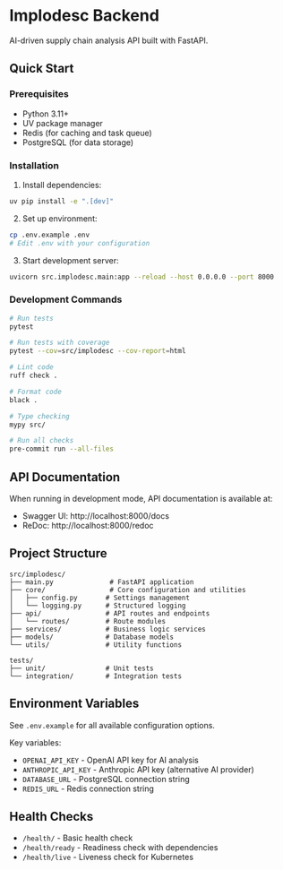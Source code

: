# Implodesc Backend

AI-driven supply chain analysis API built with FastAPI.

## Quick Start

### Prerequisites
- Python 3.11+
- UV package manager
- Redis (for caching and task queue)
- PostgreSQL (for data storage)

### Installation

1. Install dependencies:
```bash
uv pip install -e ".[dev]"
```

2. Set up environment:
```bash
cp .env.example .env
# Edit .env with your configuration
```

3. Start development server:
```bash
uvicorn src.implodesc.main:app --reload --host 0.0.0.0 --port 8000
```

### Development Commands

```bash
# Run tests
pytest

# Run tests with coverage
pytest --cov=src/implodesc --cov-report=html

# Lint code
ruff check .

# Format code
black .

# Type checking
mypy src/

# Run all checks
pre-commit run --all-files
```

## API Documentation

When running in development mode, API documentation is available at:
- Swagger UI: http://localhost:8000/docs
- ReDoc: http://localhost:8000/redoc

## Project Structure

```
src/implodesc/
├── main.py              # FastAPI application
├── core/                # Core configuration and utilities
│   ├── config.py       # Settings management
│   └── logging.py      # Structured logging
├── api/                # API routes and endpoints
│   └── routes/         # Route modules
├── services/           # Business logic services
├── models/             # Database models
└── utils/              # Utility functions

tests/
├── unit/               # Unit tests
└── integration/        # Integration tests
```

## Environment Variables

See `.env.example` for all available configuration options.

Key variables:
- `OPENAI_API_KEY` - OpenAI API key for AI analysis
- `ANTHROPIC_API_KEY` - Anthropic API key (alternative AI provider)
- `DATABASE_URL` - PostgreSQL connection string
- `REDIS_URL` - Redis connection string

## Health Checks

- `/health/` - Basic health check
- `/health/ready` - Readiness check with dependencies
- `/health/live` - Liveness check for Kubernetes